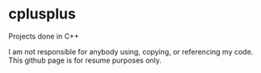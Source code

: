 # cplusplus
Projects done in C++

I am not responsible for anybody using, copying, or referencing my code.
This github page is for resume purposes only.
